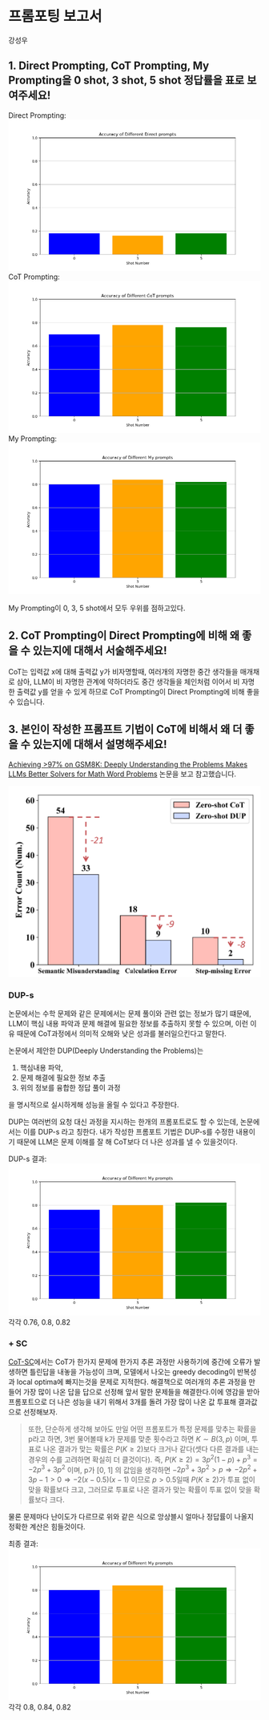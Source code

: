 # 프롬포팅 보고서
강성우

## 1. Direct Prompting, CoT Prompting, My Prompting을 0 shot, 3 shot, 5 shot 정답률을 표로 보여주세요!
Direct Prompting:
![Direct prompt accuracy](docs/Direct_accuracy.png)
CoT Prompting:
![CoT prompt accuracy](docs/CoT_accuracy.png)
My Prompting:
![CoT prompt accuracy](docs/My_accuracy.png)

My Prompting이 0, 3, 5 shot에서 모두 우위를 점하고있다.

## 2. CoT Prompting이 Direct Prompting에 비해 왜 좋을 수 있는지에 대해서 서술해주세요!

CoT는 입력값 x에 대해 출력값 y가 비자명할때, 여러개의 자명한 중간 생각들을 매개채로 삼아, LLM이 비 자명한 관계에 약하더라도 중간 생각들을 체인처럼 이어서 비 자명한 출력값 y를 얻을 수 있게 하므로 CoT Prompting이 Direct Prompting에 비해 좋을 수 있습니다.

## 3. 본인이 작성한 프롬프트 기법이 CoT에 비해서 왜 더 좋을 수 있는지에 대해서 설명해주세요!

[Achieving >97% on GSM8K: Deeply Understanding the Problems Makes LLMs Better Solvers for Math Word Problems](https://arxiv.org/abs/2404.14963)
논문을 보고 참고했습니다.

![LLM error count](docs/LLM_error_count.png)

### DUP-s
논문에서는 수학 문제와 같은 문제에서는 문제 풀이와 관련 없는 정보가 많기 떄문에, LLM이 핵심 내용 파악과 문제 해결에 필요한 정보를 추출하지 못할 수 있으며, 이런 이유 때문에 CoT과정에서 의미적 오해와 낮은 성과를 불러일으킨다고 말한다.

논문에서 제안한 DUP(Deeply Understanding the Problems)는
1. 핵심내용 파악,
2. 문제 해결에 필요한 정보 추출
3. 위의 정보를 융합한 정답 풀이 과정

을 명시적으로 실시하게해 성능을 올릴 수 있다고 주장한다.

DUP는 여러번의 요청 대신 과정을 지시하는 한개의 프롬포트로도 할 수 있는데, 논문에서는 이를 DUP-s 라고 칭한다. 내가 작성한 프롬포트 기법은 DUP-s를 수정한 내용이기 때문에 LLM은 문제 이해를 잘 해 CoT보다 더 나은 성과를 낼 수 있을것이다.

DUP-s 결과:
![DUP-s prompting](docs/DUPS_accuracy.png)
각각 0.76, 0.8, 0.82

### + SC

[CoT-SC](https://arxiv.org/pdf/2203.11171)에서는 CoT가 한가지 문제에 한가지 추론 과정만 사용하기에 중간에 오류가 발생하면 틀린답을 내놓을 가능성이 크며, 모델에서 나오는 greedy decoding이 반복성과 local optima에 빠지는것을 문제로 지적한다. 해결책으로 여러개의 추론 과정을 만들어 가장 많이 나온 답을 답으로 선정해 앞서 말한 문제들을 해결한다.이에 영감을 받아 프롬포트으로 더 나은 성능을 내기 위해서 3개를 돌려 가장 많이 나온 값 투표해 결과값으로 선정해보자.

> 또한, 단순하게 생각해 보아도 만일 어떤 프롬포트가 특정 문제를 맞추는 확률을 p라고 하면, 3번 물어볼때 k가 문제를 맞춘 횟수라고 하면 $K \sim B(3, p)$ 이며, 투표로 나온 결과가 맞는 확률은 $P(K \geq 2)$보다 크거나 같다(셋다 다른 결과를 내는 경우의 수를 고려하면 확실히 더 클것이다). 즉, $P(K \geq 2) = 3p^2(1-p)+p^3 = -2p^3+3p^2$ 이며, p가 [0, 1] 의 값임을 생각하면 $-2p^3+3p^2>p \Rightarrow -2p^2+3p-1>0 \Rightarrow -2(x-0.5)(x-1)$ 이므로 $p>0.5$일때 $P(K \geq 2)$가 투표 없이 맞을 확률보다 크고, 그러므로 투표로 나온 결과가 맞는 확률이 투표 없이 맞을 확률보다 크다.

물론 문제마다 난이도가 다르므로 위와 같은 식으로 앙상블시 얼마나 정답률이 나올지 정확한 계산은 힘들것이다. 

최종 결과:
![CoT prompt accuracy](docs/My_accuracy.png)
각각 0.8, 0.84, 0.82

<!-- 

100개로 돌렸을때 0.81, 0.86, 0.84... 
투표를 넣어서 Self-consistency을 추가해도 여전히 돌릴때마다 점수가 달라지긴 한다.
하지만 왠만하면 좋은 성능을 보여주는거 같다.

-->